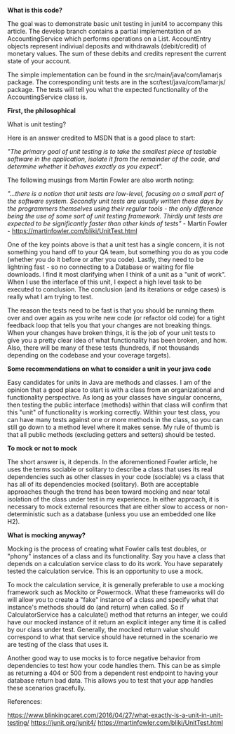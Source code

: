 **What is this code?**

The goal was to demonstrate basic unit testing in junit4 to accompany this article. The develop branch contains a partial implementation of an AccountingService which performs operations on a List<AccountEntry>. AccountEntry objects represent indiviual deposits and withdrawals (debit/credit) of monetary values. The sum of these debits and credits represent the current state of your account.

The simple  implementation can be found in the src/main/java/com/lamarjs package. The corresponding unit tests are in the scr/test/java/com/lamarjs/ package. The tests will tell you what the expected functionality of the AccountingService class is.


**First, the philosophical**

What is unit testing?

Here is an answer credited to MSDN that is a good place to start:

_"The primary goal of unit testing is to take the smallest piece of testable software in the application, isolate it
from the remainder of the code, and determine whether it behaves exactly as you expect"._

The following musings from Martin Fowler are also worth noting:

_"...there is a notion that unit tests are low-level, focusing on a small part of the software system.
Secondly unit tests are usually written these days by the programmers themselves using their regular tools -
the only difference being the use of some sort of unit testing framework. Thirdly unit tests are expected to be
significantly faster than other kinds of tests"_ - Martin Fowler - https://martinfowler.com/bliki/UnitTest.html

One of the key points above is that a unit test has a single concern, it is not something you hand off to your QA team,
but something you do as you code (whether you do it before or after you code). Lastly, they need to be lightning fast -
so no connecting to a Database or waiting for file downloads. I find it most clarifying when I think of a unit as a
"unit of work". When I use the interface of this unit, I expect a high level task to be executed to conclusion. The
conclusion (and its iterations or edge cases) is really what I am trying to test.

The reason the tests need to be fast is that you should be running them over and over again as you write new code
(or refactor old code) for a tight feedback loop that tells you that your changes are not breaking things. When your
changes have broken things, it is the job of your unit tests to give you a pretty clear idea of what functionality has
been broken, and how. Also, there will be many of these tests (hundreds, if not thousands depending on the codebase and
your coverage targets).

**Some recommendations on what to consider a unit in your java code**

Easy candidates for units in Java are methods and classes. I am of the opinion that a good place to start is with a
class from an organizational and functionality perspective. As long as your classes have singular concerns, then testing
the public interface (methods) within that class will confirm that this "unit" of functionality is working correctly.
Within your test class, you can have many tests against one or more methods in the class, so you can still go down to a
method level where it makes sense. My rule of thumb is that all public methods (excluding getters and setters) should be
tested.

**To mock or not to mock**

The short answer is, it depends. In the aforementioned Fowler article, he uses the terms sociable or solitary to
describe a class that uses its real dependencies such as other classes in your code (sociable) vs a class that has all
of its dependencies mocked (solitary). Both are acceptable approaches though the trend has been toward mocking and
near total isolation of the class under test in my experience. In either approach, it is necessary to mock external
resources that are either slow to access or non-deterministic such as a database (unless you use an embedded one like H2).

**What is mocking anyway?**

Mocking is the process of creating what Fowler calls test doubles, or "phony" instances of a class and its
functionality. Say you have a class that depends on a calculation service class to do its work. You have separately
tested the calculation service. This is an opportunity to use a mock.

To mock the calculation service, it is generally preferable to use a mocking framework such as Mockito or Powermock.
What these frameworks will do will allow you to create a "fake" instance of a class and specify what that instance's
methods should do (and return) when called. So if CalculatorService has a calculate()  method that returns an integer,
we could have our mocked instance of it return an explicit integer any time it is called by our class under test.
Generally, the mocked return value should correspond to what that service should have returned in the scenario we are
testing of the class that uses it.

Another good way to use mocks is to force negative behavior from dependencies to test how your code handles them. This can be as simple as returning a 404 or 500 from a dependent rest endpoint to having your database return bad data. This allows you to test that your app handles these scenarios gracefully.

References:

https://www.blinkingcaret.com/2016/04/27/what-exactly-is-a-unit-in-unit-testing/
https://junit.org/junit4/
https://martinfowler.com/bliki/UnitTest.html
